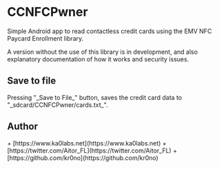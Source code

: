 CCNFCPwner
==========

Simple Android app to read contactless credit cards using the EMV NFC Paycard Enrollment library.

A version without the use of this library is in development, and also explanatory documentation of how it works and security issues.

<h2>Save to file</h2>
Pressing "_Save to File_" button, saves the credit card data to "_sdcard/CCNFCPwner/cards.txt_".


<h2>Author</h2>
+ [https://www.ka0labs.net](https://www.ka0labs.net)
+ [https://twitter.com/Aitor_FL](https://twitter.com/Aitor_FL)
+ [https://github.com/kr0no](https://github.com/kr0no)
